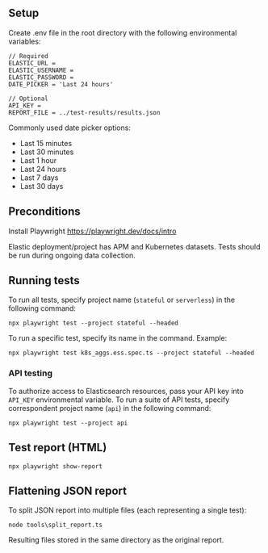 ## Setup 
Create .env file in the root directory with the following environmental variables:

```
// Required
ELASTIC_URL = 
ELASTIC_USERNAME = 
ELASTIC_PASSWORD = 
DATE_PICKER = 'Last 24 hours'

// Optional
API_KEY = 
REPORT_FILE = ../test-results/results.json
```

Commonly used date picker options:

- Last 15 minutes
- Last 30 minutes
- Last 1 hour
- Last 24 hours
- Last 7 days
- Last 30 days

## Preconditions
Install Playwright https://playwright.dev/docs/intro

Elastic deployment/project has APM and Kubernetes datasets.
Tests should be run during ongoing data collection.

## Running tests
To run all tests, specify project name (`stateful` or `serverless`) in the following command:

```
npx playwright test --project stateful --headed
```

To run a specific test, specify its name in the command. Example:

```
npx playwright test k8s_aggs.ess.spec.ts --project stateful --headed
```

### API testing
To authorize access to Elasticsearch resources, pass your API key into `API_KEY` environmental variable. To run a suite of API tests, specify correspondent project name (`api`) in the following command:

```
npx playwright test --project api
```

## Test report (HTML)

```
npx playwright show-report
```

## Flattening JSON report

To split JSON report into multiple files (each representing a single test):

```
node tools\split_report.ts
```

Resulting files stored in the same directory as the original report.